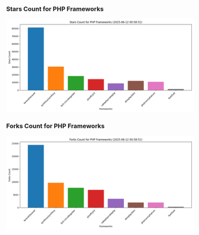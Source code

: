 ### Stars Count for PHP Frameworks

![Stars Chart](./archive/charts/20250612005851_stars_count.png)

### Forks Count for PHP Frameworks

![Forks Chart](./archive/charts/20250612005851_forks_count.png)

